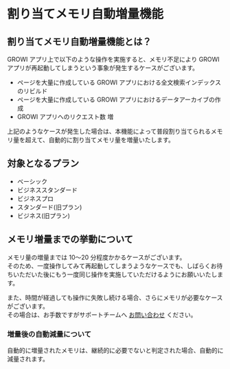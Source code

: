 # 割り当てメモリ自動増量機能
## 割り当てメモリ自動増量機能とは？
GROWI アプリ上で以下のような操作を実施すると、メモリ不足により GROWI アプリが再起動してしまうという事象が発生するケースがございます。

- ページを大量に作成している GROWI アプリにおける全文検索インデックスのリビルド
- ページを大量に作成している GROWI アプリにおけるデータアーカイブの作成
- GROWI アプリへのリクエスト数 増

上記のようなケースが発生した場合は、本機能によって普段割り当てられるメモリ量を超えて、自動的に割り当てメモリ量を増量いたします。

## 対象となるプラン
- ベーシック
- ビジネススタンダード
- ビジネスプロ
- スタンダード(旧プラン)
- ビジネス(旧プラン)


## メモリ増量までの挙動について
メモリ量の増量までは 10～20 分程度かかるケースがございます。  
そのため、一度操作してみて再起動してしまうようなケースでも、しばらくお待ちいただいた後にもう一度同じ操作を実施していただけるようにお願いいたします。  

また、時間が経過しても操作に失敗し続ける場合、さらにメモリが必要なケースがございます。  
その場合は、お手数ですがサポートチームへ [お問い合わせ](https://growicloud.atlassian.net/servicedesk/customer/portal/1) ください。

### 増量後の自動減量について
自動的に増量されたメモリは、継続的に必要でないと判定された場合、自動的に減量されます。
